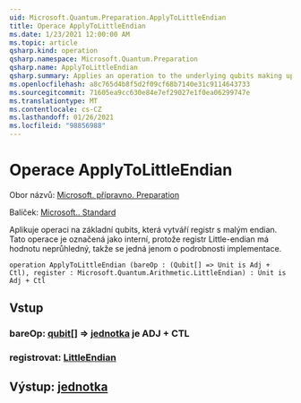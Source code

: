 ```yaml
---
uid: Microsoft.Quantum.Preparation.ApplyToLittleEndian
title: Operace ApplyToLittleEndian
ms.date: 1/23/2021 12:00:00 AM
ms.topic: article
qsharp.kind: operation
qsharp.namespace: Microsoft.Quantum.Preparation
qsharp.name: ApplyToLittleEndian
qsharp.summary: Applies an operation to the underlying qubits making up a little-endian register. This operation is marked as internal, as a little-endian register is intended to be "opaque," such that this is an implementation detail only.
ms.openlocfilehash: a8c765d4b8f5d2f09cf68b7140e31c9114643733
ms.sourcegitcommit: 71605ea9cc630e84e7ef29027e1f0ea06299747e
ms.translationtype: MT
ms.contentlocale: cs-CZ
ms.lasthandoff: 01/26/2021
ms.locfileid: "98856988"
---
```

# <a name="applytolittleendian-operation"></a>Operace ApplyToLittleEndian

Obor názvů: [Microsoft. přípravno. Preparation](xref:Microsoft.Quantum.Preparation)

Balíček: [Microsoft.. Standard](https://nuget.org/packages/Microsoft.Quantum.Standard)


Aplikuje operaci na základní qubits, která vytváří registr s malým endian. Tato operace je označená jako interní, protože registr Little-endian má hodnotu neprůhledný, takže se jedná jenom o podrobnosti implementace.

```qsharp
operation ApplyToLittleEndian (bareOp : (Qubit[] => Unit is Adj + Ctl), register : Microsoft.Quantum.Arithmetic.LittleEndian) : Unit is Adj + Ctl
```


## <a name="input"></a>Vstup

### <a name="bareop--qubit--unit--is-adj--ctl"></a>bareOp: [qubit](xref:microsoft.quantum.lang-ref.qubit)[] => [jednotka](xref:microsoft.quantum.lang-ref.unit)  je ADJ + CTL




### <a name="register--littleendian"></a>registrovat: [LittleEndian](xref:Microsoft.Quantum.Arithmetic.LittleEndian)





## <a name="output--unit"></a>Výstup: [jednotka](xref:microsoft.quantum.lang-ref.unit)

